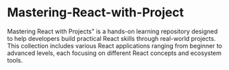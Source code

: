 # Mastering-React-with-Project
Mastering React with Projects" is a hands-on learning repository designed to help developers build practical React skills through real-world projects. This collection includes various React applications ranging from beginner to advanced levels, each focusing on different React concepts and ecosystem tools.
